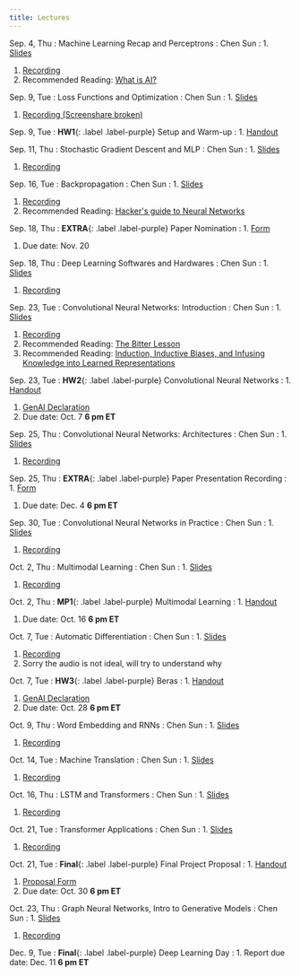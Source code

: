 ```yaml
---
title: Lectures
---
```


Sep. 4, Thu
: Machine Learning Recap and Perceptrons
  : Chen Sun
: 1. [Slides](https://drive.google.com/file/d/1WeDZJVL0gYQs4bdWQ0cbA2jKg56OPXXp/view?usp=sharing)
  1. [Recording](https://drive.google.com/file/d/1D2CroDUtsSyUSuToAe3OCn7fMvM-3OeX/view?usp=sharing)
  1. Recommended Reading: [What is AI?](http://jmc.stanford.edu/artificial-intelligence/what-is-ai/index.html)

Sep. 9, Tue
: Loss Functions and Optimization
  : Chen Sun
: 1. [Slides](https://drive.google.com/file/d/1r48VTx2jv4Fac1BRnlBg_RqT30YrxHsG/view?usp=sharing)
  1. [Recording (Screenshare broken)](https://drive.google.com/file/d/12lYZgRnwlsCtd6aknQ7W7Wt5BseTD0Fl/view?usp=sharing)

Sep. 9, Tue
: **HW1**{: .label .label-purple} Setup and Warm-up
: 1. [Handout](https://hackmd.io/DUbGr8EkSmapA_toNn5Fiw)

Sep. 11, Thu
: Stochastic Gradient Descent and MLP
  : Chen Sun
: 1. [Slides](https://drive.google.com/file/d/19nOY-MkU4Ct7SEzJOU2NVxkBxqNl5xyg/view?usp=sharing)
  1. [Recording](https://drive.google.com/file/d/17uUqwGVoqKDv-DE_nTtOmeXvA6_bfzxh/view?usp=sharing)

Sep. 16, Tue
: Backpropagation
  : Chen Sun
: 1. [Slides](https://drive.google.com/file/d/1g6WIJP5ZROvQU5EWDtXFGzkj0kfHHPAw/view?usp=sharing)
  1. [Recording](https://drive.google.com/file/d/12iz_8c5ONaSjJ_OTXS1BjQLi6cy4vOuX/view?usp=sharing)
  1. Recommended Reading: [Hacker's guide to Neural Networks](https://karpathy.github.io/neuralnets/)

Sep. 18, Thu
: **EXTRA**{: .label .label-purple} Paper Nomination
: 1. [Form](https://forms.gle/t2T9owBQiqtXnDAq6)
  1. Due date: Nov. 20

Sep. 18, Thu
: Deep Learning Softwares and Hardwares
  : Chen Sun
: 1. [Slides](https://drive.google.com/file/d/1ajQ5O86DjSD7fLsmLrEhVCn1jsJEo9vS/view?usp=sharing)
  1. [Recording](https://drive.google.com/file/d/1mJn_MHx63qWvx5IPTXYvlbRuhmNggO_i/view?usp=drive_link)

Sep. 23, Tue
: Convolutional Neural Networks: Introduction
  : Chen Sun
: 1. [Slides](https://drive.google.com/file/d/1nUBbBUKqUwkSARxVnI5RwbOPEbwqcU2u/view?usp=sharing)
  1. [Recording](https://drive.google.com/file/d/1JSy9Yad8-_Lqbsx2TIlA3Pg65_xIbAO5/view?usp=sharing)
  1. Recommended Reading: [The Bitter Lesson](http://www.incompleteideas.net/IncIdeas/BitterLesson.html)
  1. Recommended Reading: [Induction, Inductive Biases, and Infusing Knowledge into Learned Representations](https://sgfin.github.io/2020/06/22/Induction-Intro/)

Sep. 23, Tue
: **HW2**{: .label .label-purple} Convolutional Neural Networks
: 1. [Handout](https://hackmd.io/@brown-2470-f25/HkX2ymFKgg)
  1. [GenAI Declaration](https://forms.gle/EwQGmgH1BrBxFsgZ9)
  1. Due date: Oct. 7 **6 pm ET**

Sep. 25, Thu
: Convolutional Neural Networks: Architectures
  : Chen Sun
: 1. [Slides](https://drive.google.com/file/d/1BUAE8yAv_UB-wj4pRcR5n5Nmar0afUQV/view?usp=sharing)
  1. [Recording](https://drive.google.com/file/d/1lWPzuvYVrXvru6UH-vu_S1tc8oSP20Oy/view?usp=sharing)

Sep. 25, Thu
: **EXTRA**{: .label .label-purple} Paper Presentation Recording
: 1. [Form](https://forms.gle/9B2uYZoNBMUCakx6A)
  1. Due date: Dec. 4 **6 pm ET**

Sep. 30, Tue
: Convolutional Neural Networks in Practice
  : Chen Sun
: 1. [Slides](https://drive.google.com/file/d/163mRMXsb4-z-hqchgw6t4HIE5NiVbxBt/view?usp=sharing)
  1. [Recording](https://drive.google.com/file/d/1OAGcaOYkYVK1uHHBUphi0WWp44Jssg3h/view?usp=drive_link)

Oct. 2, Thu
: Multimodal Learning
  : Chen Sun
: 1. [Slides](https://drive.google.com/file/d/1tRH_Mnb9vaoKGr2s14-0MiWM8GUR2h8x/view?usp=sharing)
  1. [Recording](https://drive.google.com/file/d/1TI32VLXmzgkIjNuJ3DjnLZnhOoTYK7-t/view?usp=drive_link)

Oct. 2, Thu
: **MP1**{: .label .label-purple} Multimodal Learning
: 1. [Handout](https://docs.google.com/document/d/1VpJtvQtM502rxVzSYHGCjjbOkRhFlFX8qq0Sw2UnUi8/edit?usp=sharing)
  1. Due date: Oct. 16 **6 pm ET**

Oct. 7, Tue
: Automatic Differentiation
  : Chen Sun
: 1. [Slides](https://drive.google.com/file/d/15GIUNaaVvsfKg-WWFqrHkn3frYdJ2zKp/view?usp=sharing)
  1. [Recording](https://drive.google.com/file/d/1IYzaIyBWLo4nY_cZEySHVYOarVSJqtHD/view?usp=sharing)
  1. Sorry the audio is not ideal, will try to understand why

Oct. 7, Tue
: **HW3**{: .label .label-purple} Beras
: 1. [Handout](https://hackmd.io/@brown-2470-f25/rkEAJQFKxg)
  1. [GenAI Declaration](https://forms.gle/EwQGmgH1BrBxFsgZ9)
  1. Due date: Oct. 28 **6 pm ET**

Oct. 9, Thu
: Word Embedding and RNNs
  : Chen Sun
: 1. [Slides](https://drive.google.com/file/d/1wO-toBV-FbOXWVxHUcSmug9PZ4HEI2ce/view?usp=sharing)
  1. [Recording](https://drive.google.com/file/d/1vmksF97dHMfNYEBPfJPZs7j_geYi-Nre/view?usp=sharing)

Oct. 14, Tue
: Machine Translation
  : Chen Sun
: 1. [Slides](https://drive.google.com/file/d/1WXew7l-rpVl3bPWy9LepS0hE97r-_2vO/view?usp=sharing)
  1. [Recording](https://drive.google.com/file/d/1iJLsFYTVI_lfCuc-u1qaqHpmYzN4Qz_N/view?usp=sharing)

Oct. 16, Thu
: LSTM and Transformers
  : Chen Sun
: 1. [Slides](https://drive.google.com/file/d/1JXZNBEVd0QL2x7j4-LJXqIFUQedskB_p/view?usp=sharing)
  1. [Recording](https://drive.google.com/file/d/1AzQXJcXDte0K7HehnC5AAsDSVlb9wjpW/view?usp=drive_link)

Oct. 21, Tue
: Transformer Applications
  : Chen Sun
: 1. [Slides](https://drive.google.com/file/d/1DLHNbxG9cB80hXxFeLHnwH534j7RX_zm/view?usp=sharing)
  1. [Recording](https://drive.google.com/file/d/1j1_q-ZQPSe5vBCm9FADnPqEV4bPwdzBE/view?usp=sharing)

Oct. 21, Tue
: **Final**{: .label .label-purple} Final Project Proposal
: 1. [Handout](https://hackmd.io/@brown-2470-f25/H1LNeXYYgg)
  1. [Proposal Form](https://forms.gle/dKcfijDkMS4o6chX6 )
  1. Due date: Oct. 30 **6 pm ET**

Oct. 23, Thu
: Graph Neural Networks, Intro to Generative Models
  : Chen Sun
: 1. [Slides](https://drive.google.com/file/d/1O_2xJECW35Q2BdWpeeNfhG08fLYg2eL0/view?usp=sharing)
  1. [Recording](https://drive.google.com/file/d/1MDgMVr0meVrtYxxXso6PwcWU9TRIwBDk/view?usp=drive_link)

Dec. 9, Tue
: **Final**{: .label .label-purple} Deep Learning Day
: 1. Report due date: Dec. 11 **6 pm ET**